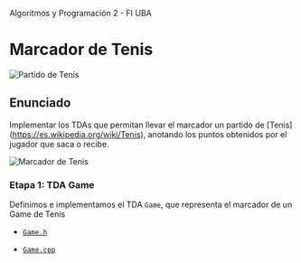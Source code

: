 Algoritmos y Programación 2 - FI UBA

# Marcador de Tenis

![Partido de Tenis](https://upload.wikimedia.org/wikipedia/commons/thumb/2/22/Centre_Court.jpg/320px-Centre_Court.jpg "Partido de Tenis") 

## Enunciado

Implementar los TDAs que permitan llevar el marcador un partido de [Tenis] (https://es.wikipedia.org/wiki/Tenis), 
anotando los puntos obtenidos por el jugador que saca o recibe.

![Marcador de Tenis](https://upload.wikimedia.org/wikipedia/commons/thumb/6/60/Final_Score_Andy_Roddick_vs_Saulnier.jpg/320px-Final_Score_Andy_Roddick_vs_Saulnier.jpg "Marcador de Tenis")

### Etapa 1: TDA Game

Definimos e implementamos el TDA `Game`, que representa el marcador de un Game de Tenis 

 * [`Game.h`](../etapa1/src/Game.h)

 * [`Game.cpp`](../etapa1/src/Game.cpp)

